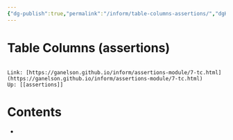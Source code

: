 ```yaml
---
{"dg-publish":true,"permalink":"/inform/table-columns-assertions/","dgHomeLink":true,"dgPassFrontmatter":false}
---
```


# Table Columns (assertions)
```ad-info

Link: [https://ganelson.github.io/inform/assertions-module/7-tc.html](https://ganelson.github.io/inform/assertions-module/7-tc.html)
Up: [[assertions]]
```

# Contents
- 